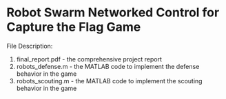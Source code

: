 # Robot Swarm Networked Control for Capture the Flag Game
File Description:
1. final_report.pdf - the comprehensive project report
2. robots_defense.m - the MATLAB code to implement the defense behavior in the game
2. robots_scouting.m - the MATLAB code to implement the scouting behavior in the game
